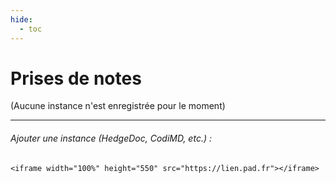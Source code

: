 ```yaml
---
hide:
  - toc
---
```


# Prises de notes

(Aucune instance n'est enregistrée pour le moment)

---

###### Ajouter une instance (HedgeDoc, CodiMD, etc.) :

```<iframe width="100%" height="550" src="https://lien.pad.fr"></iframe>```

<style>
  .md-content__button {
    display: none;
  }
</style>